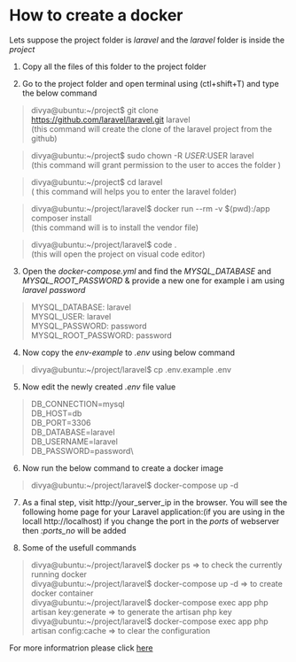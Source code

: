 # How to create a docker

Lets suppose the project folder is *laravel* and the *laravel* folder is inside the *project*

1. Copy all the files of this folder to the project folder

2. Go to the project folder and open terminal using (ctl+shift+T) and type the below command
 > divya@ubuntu:~/project$ git clone https://github.com/laravel/laravel.git laravel\
  (this command will create the clone of the laravel project from the github)

 > divya@ubuntu:~/project$ sudo chown -R $USER:$USER laravel\
 (this command will grant permission to the user to acces the folder )

 > divya@ubuntu:~/project$ cd laravel\
 ( this command will helps you to enter the laravel folder)

 > divya@ubuntu:~/project/laravel$ docker run --rm -v $(pwd):/app composer install\
 (this command will is to install the vendor file)  

 > divya@ubuntu:~/project/laravel$  code .\
 (this will open the project on visual code editor)

3. Open the *docker-compose.yml* and find the *MYSQL_DATABASE* and *MYSQL_ROOT_PASSWORD* & provide a new one for example i am using *laravel* *password*

 > MYSQL_DATABASE: laravel\
 > MYSQL_USER: laravel\
 > MYSQL_PASSWORD: password\
 > MYSQL_ROOT_PASSWORD: password

4. Now copy the *env-example* to *.env* using below command
 > divya@ubuntu:~/project/laravel$ cp .env.example .env

5. Now edit the newly created *.env* file value
> DB_CONNECTION=mysql\
> DB_HOST=db\
> DB_PORT=3306\
> DB_DATABASE=laravel\
> DB_USERNAME=laravel\
> DB_PASSWORD=password\

6. Now run the below command to create a docker image
 > divya@ubuntu:~/project/laravel$ docker-compose up -d

7. As a final step, visit http://your_server_ip in the browser. You will see the following home page for your Laravel application:(if you are using in the locall http://localhost) if you change the port in the *ports* of webserver then  *:ports_no*  will be added

8. Some of the usefull commands
 > divya@ubuntu:\~/project/laravel$ docker ps => to check the currently running docker\
 > divya@ubuntu:\~/project/laravel$ docker-compose up -d => to create docker container\
 > divya@ubuntu:\~/project/laravel$ docker-compose exec app php artisan key:generate => to generate the artisan php key\
 > divya@ubuntu:\~/project/laravel$ docker-compose exec app php artisan config:cache => to clear the configuration


For more informatrion please click [here](https://www.digitalocean.com/community/tutorials/how-to-set-up-laravel-nginx-and-mysql-with-docker-compose)
